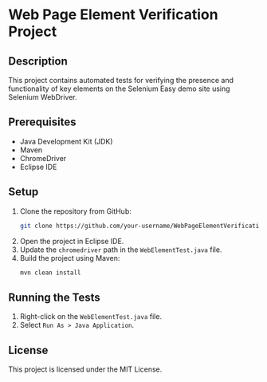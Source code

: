 # Web Page Element Verification Project

## Description
This project contains automated tests for verifying the presence and functionality of key elements on the Selenium Easy demo site using Selenium WebDriver.

## Prerequisites
- Java Development Kit (JDK)
- Maven
- ChromeDriver
- Eclipse IDE

## Setup
1. Clone the repository from GitHub:
    ```sh
    git clone https://github.com/your-username/WebPageElementVerification.git
    ```
2. Open the project in Eclipse IDE.
3. Update the `chromedriver` path in the `WebElementTest.java` file.
4. Build the project using Maven:
    ```sh
    mvn clean install
    ```

## Running the Tests
1. Right-click on the `WebElementTest.java` file.
2. Select `Run As > Java Application`.

## License
This project is licensed under the MIT License.
